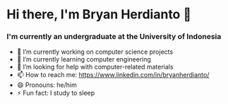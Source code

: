 # Hi there, I'm Bryan Herdianto 👋

### I'm currently an undergraduate at the University of Indonesia

- 🔭 I’m currently working on computer science projects
- 🌱 I’m currently learning computer engineering
- 🤔 I’m looking for help with computer-related materials
- 📫 How to reach me: https://www.linkedin.com/in/bryanherdianto/
- 😄 Pronouns: he/him
- ⚡ Fun fact: I study to sleep
